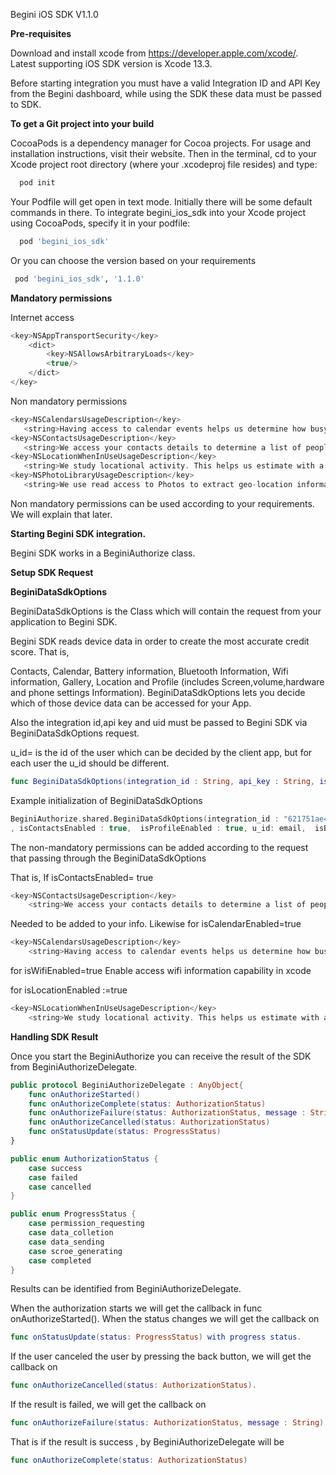 Begini iOS SDK V1.1.0

<b>Pre-requisites</b>

Download and install xcode from https://developer.apple.com/xcode/.  Latest supporting iOS SDK version is  Xcode 13.3. 

Before starting integration you must have a valid Integration ID and API Key from the Begini dashboard, while using the SDK these data must be passed to SDK.

<b>To get a Git project into your build</b>
 
 CocoaPods is a dependency manager for Cocoa projects. For usage and installation instructions, visit their website. Then in the terminal, cd to your Xcode project root directory (where your .xcodeproj file resides) and type:
   
```ruby
  pod init
```
      
Your Podfile will get open in text mode. Initially there will be some default commands in there. To integrate begini_ios_sdk into your Xcode project using CocoaPods, specify it in your podfile:

```ruby
  pod 'begini_ios_sdk'
 ```
 
Or you can choose the version based on your requirements
 
```ruby
 pod 'begini_ios_sdk', '1.1.0'
 ```
 
<b>Mandatory permissions</b>

Internet access
 
```swift
<key>NSAppTransportSecurity</key>
    <dict>
        <key>NSAllowsArbitraryLoads</key>
        <true/>
    </dict>
</key>

 ```

Non mandatory permissions
 
 ```swift
<key>NSCalendarsUsageDescription</key>
    <string>Having access to calendar events helps us determine how busy you are. We use this as a signal for building your credit score.</string>
<key>NSContactsUsageDescription</key>
    <string>We access your contacts details to determine a list of people you socialise with. This data helps us to then build a social graph to assist with your credit score. We will only use this data for your personal score and we will not contact any of these people in your contact list.</string>
<key>NSLocationWhenInUseUsageDescription</key>
    <string>We study locational activity. This helps us estimate with a fair level of accuracy your most visited locations. We use this as a signal for building your credit score.</string>
<key>NSPhotoLibraryUsageDescription</key>
    <string>We use read access to Photos to extract geo-location information from image files. This helps us estimate with a fair level of accuracy your most visited locations. We use this as a signal for building your credit score</string>
 ```
 
Non mandatory permissions can be used according to your requirements. We will explain that later.

<b>Starting Begini SDK integration.</b>

Begini SDK works in a BeginiAuthorize class. 

<b>Setup SDK Request</b>

<b>BeginiDataSdkOptions</b>

BeginiDataSdkOptions is the Class which will contain the request from your application to Begini SDK.

Begini SDK  reads device data in order to create the most accurate credit score.  That is,

Contacts, Calendar, Battery information, Bluetooth Information, Wifi information, Gallery, Location and Profile (includes Screen,volume,hardware and phone settings Information). BeginiDataSdkOptions lets you decide which of those device data can be accessed for your App.

Also the integration id,api key and uid must be passed to Begini SDK via BeginiDataSdkOptions request.

u_id= is the id of the user which can be decided by the client app, but for each user the u_id should be different.

 ```swift
func BeginiDataSdkOptions(integration_id : String, api_key : String, isContactsEnabled : Bool,  isProfileEnabled : Bool, u_id : String, isBatteryEnabled : Bool,  isWifiEnabled : Bool,  isGalleryExifDataEnabled : Bool,  isCalendarEnabled : Bool,  isLocationEnabled : Bool, primaryColor : UIColor,  delegate : BeginiAuthorizeDelegate, presentingVC: UIViewController)
 ```
 
Example initialization of BeginiDataSdkOptions
          
```swift
BeginiAuthorize.shared.BeginiDataSdkOptions(integration_id : "621751ae4b75ebb46baa61e8", api_key : "1b43fbc0-8ec8-419e-a7ec-9e31d2d05345"
, isContactsEnabled : true,  isProfileEnabled : true, u_id: email,  isBatteryEnabled : true,  isWifiEnabled : true,  isGalleryExifDataEnabled : true,  isCalendarEnabled : true,  isLocationEnabled : true,primaryColor : .red,  delegate : self, presentingVC: self)
```
  
The non-mandatory permissions can be added according to the request that passing through the BeginiDataSdkOptions

That is, If isContactsEnabled= true
 
```swift
<key>NSContactsUsageDescription</key>
    <string>We access your contacts details to determine a list of people you socialise with. This data helps us to then build a social graph to assist with your credit score. We will only use this data for your personal score and we will not contact any of these people in your contact list.</string>
```

Needed to be added to your info.
Likewise
for isCalendarEnabled=true
 
```swift
<key>NSCalendarsUsageDescription</key>
    <string>Having access to calendar events helps us determine how busy you are. We use this as a signal for building your credit score.</string>
```

for isWifiEnabled=true
Enable access wifi information capability in xcode

for isLocationEnabled :=true
 
```swift
<key>NSLocationWhenInUseUsageDescription</key>
    <string>We study locational activity. This helps us estimate with a fair level of accuracy your most visited locations. We use this as a signal for building your credit score.</string>
```
 
<b>Handling SDK Result</b>

Once you start the BeginiAuthorize you can receive the result of the SDK from BeginiAuthorizeDelegate.
 
```swift
public protocol BeginiAuthorizeDelegate : AnyObject{
    func onAuthorizeStarted()
    func onAuthorizeComplete(status: AuthorizationStatus)
    func onAuthorizeFailure(status: AuthorizationStatus, message : String)
    func onAuthorizeCancelled(status: AuthorizationStatus)
    func onStatusUpdate(status: ProgressStatus)
}

public enum AuthorizationStatus {
    case success
    case failed
    case cancelled
}

public enum ProgressStatus {
    case permission_requesting
    case data_colletion
    case data_sending
    case scroe_generating
    case completed
}
```
 
Results can be identified from BeginiAuthorizeDelegate.

When the authorization starts we will get the callback in func onAuthorizeStarted(). When the status changes we will get the callback on 

```swift
func onStatusUpdate(status: ProgressStatus) with progress status.
```

If the user canceled the user by pressing the back button, we will get the callback on  

```swift
func onAuthorizeCancelled(status: AuthorizationStatus).
```

If the result is failed, we will get the callback on 

```swift
func onAuthorizeFailure(status: AuthorizationStatus, message : String)  with failed message.
```

That is if the result is success , by BeginiAuthorizeDelegate will be 

```swift
func onAuthorizeComplete(status: AuthorizationStatus)
```
